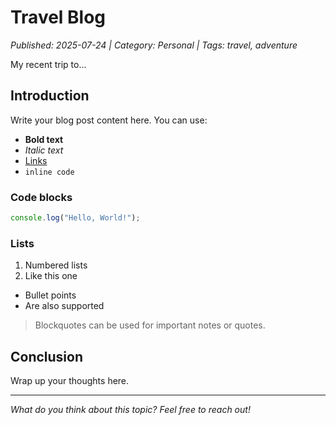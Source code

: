 # Travel Blog

*Published: 2025-07-24 | Category: Personal | Tags: travel, adventure*

My recent trip to...

## Introduction

Write your blog post content here. You can use:

- **Bold text**
- *Italic text*
- [Links](https://example.com)
- `inline code`

### Code blocks

```javascript
console.log("Hello, World!");
```

### Lists

1. Numbered lists
2. Like this one

- Bullet points
- Are also supported

> Blockquotes can be used for important notes or quotes.

## Conclusion

Wrap up your thoughts here.

---

*What do you think about this topic? Feel free to reach out!*
